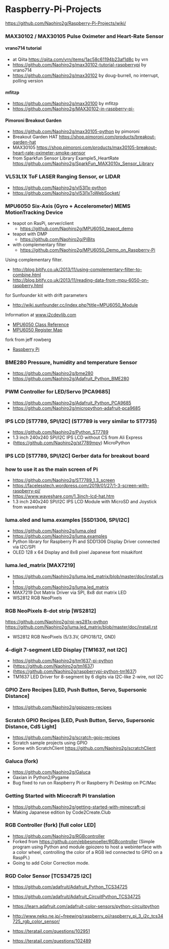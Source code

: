# Raspberry-Pi-Projects

https://github.com/Naohiro2g/Raspberry-Pi-Projects/wiki/

### MAX30102 / MAX30105 Pulse Oximeter and Heart-Rate Sensor

#### vrano714 tutorial
 - at Qiita https://qiita.com/vrn/items/1ac58c61194b23af1d8c by vrn
 - https://github.com/Naohiro2g/max30102-tutorial-raspberrypi  by vrano714
 - https://github.com/Naohiro2g/max30102  by doug-burrell, no interrupt, polling version

#### mfitzp
 - https://github.com/Naohiro2g/max30100  by mfitzp
 - https://github.com/Naohiro2g/MAX30102-in-raspberry-pi-

#### Pimoroni Breakout Garden
 - https://github.com/Naohiro2g/max30105-python by pimoroni
 - Breakout Garden HAT https://shop.pimoroni.com/products/breakout-garden-hat
 - MAX30105 https://shop.pimoroni.com/products/max30105-breakout-heart-rate-oximeter-smoke-sensor
 - from Sparkfun Sensor Library Example5_HeartRate https://github.com/Naohiro2g/SparkFun_MAX3010x_Sensor_Library


### VL53L1X ToF LASER Ranging Sensor, or LIDAR 
 - https://github.com/Naohiro2g/vl53l1x-python
 - https://github.com/Naohiro2g/vl53l1xToWebSocket/

### MPU6050 Six-Axis (Gyro + Accelerometer) MEMS MotionTracking Device
- teapot on RasPi, server/client
   - https://github.com/Naohiro2g/MPU6050_teapot_demo
- teapot with DMP
   - https://github.com/Naohiro2g/PiBits
- with complementary filter
   - https://github.com/Naohiro2g/MPU6050_Demo_on_Raspberry-Pi

Using complementary filter. 
 - http://blog.bitify.co.uk/2013/11/using-complementary-filter-to-combine.html
 - http://blog.bitify.co.uk/2013/11/reading-data-from-mpu-6050-on-raspberry.html

for Sunfounder kit with drift parameters
 - http://wiki.sunfounder.cc/index.php?title=MPU6050_Module

Information at www.i2cdevlib.com
 - [MPU6050 Class Reference](https://www.i2cdevlib.com/docs/html/class_m_p_u6050.html)
 - [MPU6050 Register Map](https://www.i2cdevlib.com/devices/mpu6050#registers)

fork from jeff rowberg
 - [Raspberry Pi](https://github.com/Naohiro2g/i2cdevlib/tree/master/RaspberryPi_bcm2835)

### BME280 Pressure, humidity and temperature Sensor

- https://github.com/Naohiro2g/bme280
- https://github.com/Naohiro2g/Adafruit_Python_BME280

### PWM Controller for LED/Servo [PCA9685]
- https://github.com/Naohiro2g/Adafruit_Python_PCA9685
- https://github.com/Naohiro2g/micropython-adafruit-pca9685

### IPS LCD [ST7789, SPI/I2C] (ST7789 is very similar to ST7735)
- https://github.com/Naohiro2g/Python_ST7789
- 1.3 inch 240x240 SPI/I2C IPS LCD without CS from Ali Express
- (https://github.com/Naohiro2g/st7789mpy) MicroPython

### IPS LCD [ST7789, SPI/I2C] Gerber data for breakout board
### how to use it as the main screen of Pi
- https://github.com/Naohiro2g/ST7789_1.3_screen
- https://facelesstech.wordpress.com/2019/01/27/1-3-screen-with-raspberry-pi/
- https://www.waveshare.com/1.3inch-lcd-hat.htm
- 1.3 inch 240x240 SPI/I2C IPS LCD Module with MicroSD and Joystick from waveshare

### luma.oled and luma.examples [SSD1306, SPI/I2C]
- https://github.com/Naohiro2g/luma.oled
- https://github.com/Naohiro2g/luma.examples
- Python library for Raspberry Pi and SDD1306 Display Driver connected via I2C/SPI
- OLED 128 x 64 Display and 8x8 pixel Japanese font misakifont

### luma.led_matrix [MAX7219]
 - https://github.com/Naohiro2g/luma.led_matrix/blob/master/doc/install.rst
 - https://github.com/Naohiro2g/luma.led_matrix
 - MAX7219 Dot Matrix Driver via SPI, 8x8 dot matrix LED
 - WS2812 RGB NeoPixels
 
### RGB NeoPixels 8-dot strip [WS2812]
https://github.com/Naohiro2g/rpi-ws281x-python
https://github.com/Naohiro2g/luma.led_matrix/blob/master/doc/install.rst
 - WS2812 RGB NeoPixels (5/3.3V, GPIO18/12, GND)

### 4-digit 7-segment LED Display [TM1637, not I2C]
- https://github.com/Naohiro2g/tm1637-pi-python
- (https://github.com/Naohiro2g/tm1637)
- (https://github.com/Naohiro2g/raspberrypi-python-tm1637)
- TM1637 LED Driver for 8-segment by 6 digits via I2C-like 2-wire, not I2C

### GPIO Zero Recipes [LED, Push Button, Servo, Supersonic Distance]
- https://github.com/Naohiro2g/gpiozero-recipes

### Scratch GPIO Recipes [LED, Push Button, Servo, Supersonic Distance, CdS Light]
- https://github.com/Naohiro2g/scratch-gpio-recipes
- Scratch sample projects using GPIO
- Some wtih ScratchClient https://github.com/Naohiro2g/scratchClient

### Galuca (fork)
- https://github.com/Naohiro2g/Galuca
- Gaxian in Python2/Pygame
- Bug fixed to run on Raspberry Pi or Raspberry Pi Desktop on PC/Mac

### Getting Started with Micecraft Pi translation
- https://github.com/Naohiro2g/getting-started-with-minecraft-pi
- Making Japanese edition by Code2Create.Club

### RGB Controller (fork) [full color LED]
- https://github.com/Naohiro2g/RGBcontroller
- Forked from https://github.com/ebbesmoeller/RGBcontroller (Simple program using Python and module gpiozero to host a webinterface with a color wheel, controlling the color of a RGB led connected to GPIO on a RaspPi.)
- Going to add Color Correction mode.

### RGD Color Sensor [TCS34725 I2C]
- https://github.com/adafruit/Adafruit_Python_TCS34725
- https://github.com/adafruit/Adafruit_CircuitPython_TCS34725
- https://learn.adafruit.com/adafruit-color-sensors/python-circuitpython
- http://www.neko.ne.jp/~freewing/raspberry_pi/raspberry_pi_3_i2c_tcs34725_rgb_color_sensor/

- https://teratail.com/questions/102951
- https://teratail.com/questions/102489


